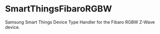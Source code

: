 # SmartThingsFibaroRGBW
Samsung Smart Things Device Type Handler for the Fibaro RGBW Z-Wave device.
